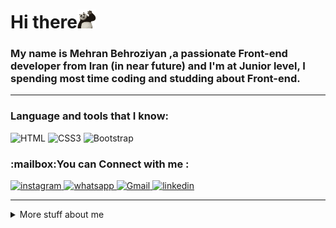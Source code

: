 
<h1 align="left">Hi there<img src="https://github.com/gooddevil79/gooddevil79/blob/main/assets/oie_2881643uyLG2kfY.gif" width=30></h1>

<h3 align="left">My name is Mehran Behroziyan ,a passionate Front-end developer from Iran (in near future) and I'm at Junior level, I spending most time coding and studding about Front-end.</h3>


<hr>

### Language and tools that I know:
![HTML](https://img.shields.io/badge/-HTML5-090909?style=for-the-badge&logo=hTML5)
![CSS3](https://img.shields.io/badge/-CSS3-090909?style=for-the-badge&logo=css3&logoColor=1572B6)
![Bootstrap](https://img.shields.io/badge/-Bootstrap4-090909?style=for-the-badge&logo=Bootstrap)

<h3 align="left">:mailbox:You can  Connect with me :</h3>
<p align="left">
<a href="https://instagram.com/mhrnb79" target="blank">

![instagram](https://img.shields.io/badge/-Instagram-090909?style=for-the-badge&logo=instagram)
</a>
<a href="https://wa.me/989217531963" target="blank">
![whatsapp](https://img.shields.io/badge/-whatsapp-090909?style=for-the-badge&logo=whatsapp)
</a>
<a href="mailto:behroziyan.mhrn@gmail.com" target="blank">
![Gmail](https://img.shields.io/badge/-Gmail-090909?style=for-the-badge&logo=Gmail)
<a href="https://www.linkedin.com/in/mehran-behroziyan-420967197" target="blank">
![linkedin](https://img.shields.io/badge/-linkedin-090909?style=for-the-badge&logo=linkedin&logoColor=0A66C2)

</a>
</p>
<hr>
<details>
<summary>
    More stuff about me
</summary>

<br>
    
#### Github Status
![Anurag's GitHub stats](https://github-readme-stats.vercel.app/api?username=gooddevil79&hide=contribs,prs&theme=tokyonight)

</details>
<!--
**gooddevil79/gooddevil79** is a ✨ _special_ ✨ repository because its `README.md` (this file) appears on your GitHub profile.

Here are some ideas to get you started:

- 🔭 I’m currently working on ...
- 🌱 I’m currently learning ...
- 👯 I’m looking to collaborate on ...
- 🤔 I’m looking for help with ...
- 💬 Ask me about ...
- 📫 How to reach me: ...
- 😄 Pronouns: ...
- ⚡ Fun fact: ...
-->
